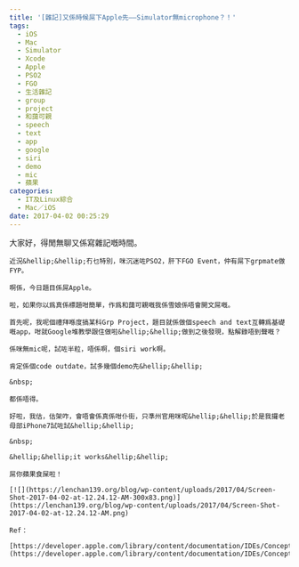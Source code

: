 ```yaml
---
title: '[雜記]又係時候屌下Apple先——Simulator無microphone？！'
tags:
  - iOS
  - Mac
  - Simulator
  - Xcode
  - Apple
  - PSO2
  - FGO
  - 生活雜記
  - group
  - project
  - 和藹可親
  - speech
  - text
  - app
  - google
  - siri
  - demo
  - mic
  - 蘋果
categories:
  - IT及Linux綜合
  - Mac／iOS
date: 2017-04-02 00:25:29
---
```


大家好，得閒無聊又係寫雜記嘅時間。

	近況&hellip;&hellip;冇乜特別，咪沉迷咗PSO2，肝下FGO Event，仲有屌下grpmate做FYP。

	啊係，今日題目係屌Apple。

	啦，如果你以爲真係標題咁簡單，作爲和藹可親嘅我係雪娘係唔會開文屌嘅。

	首先呢，我呢個禮拜喺度搞某科Grp Project，題目就係做個speech and text互轉爲基礎嘅app，咁就Google堆教學跟住做啦&hellip;&hellip;做到之後發現，點解錄唔到聲嘅？

	係咪無mic呢，試咗半粒，唔係啊，個siri work啊。

	肯定係個code outdate，試多幾個demo先&hellip;&hellip;

	&nbsp;

	都係唔得。

	好啦，我估，估架咋，會唔會係真係咁仆街，只準州官用咪呢&hellip;&hellip;於是我攞老母部iPhone7試咗試&hellip;&hellip;

	&nbsp;

	&hellip;&hellip;it works&hellip;&hellip;

	屌你蘋果食屎啦！

	[![](https://lenchan139.org/blog/wp-content/uploads/2017/04/Screen-Shot-2017-04-02-at-12.24.12-AM-300x83.png)](https://lenchan139.org/blog/wp-content/uploads/2017/04/Screen-Shot-2017-04-02-at-12.24.12-AM.png)

	Ref：

	[https://developer.apple.com/library/content/documentation/IDEs/Conceptual/iOS_Simulator_Guide/TestingontheiOSSimulator/TestingontheiOSSimulator.html](https://developer.apple.com/library/content/documentation/IDEs/Conceptual/iOS_Simulator_Guide/TestingontheiOSSimulator/TestingontheiOSSimulator.html)
